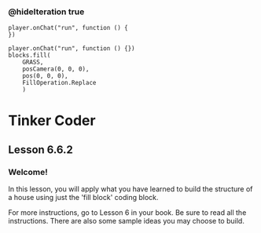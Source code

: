 ### @hideIteration true 

<!-- block combinations that will show up by default in their workspace -->
```template
player.onChat("run", function () {
})
```

<!-- blocks you want available to players, based on js code -->
```blocks
player.onChat("run", function () {})
blocks.fill(
    GRASS,
    posCamera(0, 0, 0),
    pos(0, 0, 0),
    FillOperation.Replace
    )

```

# Tinker Coder
## Lesson 6.6.2
### Welcome!

In this lesson, you will apply what you have learned to build the structure of a house using just the 'fill block' coding block.

For more instructions, go to Lesson 6 in your book. Be sure to read all the instructions. There are also some sample ideas you may choose to build. 
